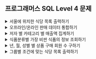 ## 프로그래머스 SQL Level 4 문제

<details>
<summary>서울에 위치한 식당 목록 출력하기</summary>

- https://school.programmers.co.kr/learn/courses/30/lessons/131118
```sql
-- REST_INFO : REST_REVIEW = 1 : N
SELECT      REST_INFO.REST_ID,
            REST_INFO.REST_NAME,
            REST_INFO.FOOD_TYPE,
            REST_INFO.FAVORITES,
            REST_INFO.ADDRESS,
            REVIEW.SCORE
FROM        REST_INFO
LEFT JOIN   (
                SELECT      REST_ID, ROUND(AVG(REVIEW_SCORE), 2) AS SCORE
                FROM        REST_REVIEW
                WHERE       REVIEW_SCORE IS NOT NULL
                GROUP BY    REST_ID
            ) REVIEW
ON          REST_INFO.REST_ID = REVIEW.REST_ID
WHERE       REST_INFO.ADDRESS LIKE '서울%'
AND         REVIEW.SCORE IS NOT NULL
ORDER BY    REVIEW.SCORE DESC, REVIEW.SCORE DESC;
```
</details>


<details>
<summary>오프라인/온라인 판매 데이터 통합하기</summary>

- https://school.programmers.co.kr/learn/courses/30/lessons/131537
```sql
-- ONLINE_SALE, OFFLINE_SALE
SELECT      SALES_DATE,
            PRODUCT_ID,
            USER_ID,
            SALES_AMOUNT
FROM        (
                SELECT      DATE_FORMAT(SALES_DATE, '%Y-%m-%d') AS SALES_DATE, PRODUCT_ID, USER_ID, SALES_AMOUNT
                FROM        ONLINE_SALE
                WHERE       SALES_DATE BETWEEN '2022-03-01' AND '2022-03-31'
                UNION ALL
                SELECT      DATE_FORMAT(SALES_DATE, '%Y-%m-%d') AS SALES_DATE, PRODUCT_ID, NULL, SALES_AMOUNT
                FROM        OFFLINE_SALE
                WHERE       SALES_DATE BETWEEN '2022-03-01' AND '2022-03-31'
            ) AS SALE
ORDER BY    SALES_DATE, PRODUCT_ID, USER_ID;
```
</details>


<details>
<summary>저자 별 카테고리 별 매출액 집계하기</summary>

- https://school.programmers.co.kr/learn/courses/30/lessons/144856
```sql
-- BOOK : AUTHOR = N : 1
-- BOOK : BOOK_SALES = 1 : N
SELECT      AUTHOR.AUTHOR_ID, 
            AUTHOR.AUTHOR_NAME,
            SUB.CATEGORY,
            SUB.TOTAL_SALES
FROM        (
                SELECT      BOOK.AUTHOR_ID,
                            BOOK.CATEGORY,
                            (BOOK.PRICE * BOOK_SALES.SALES) AS TOTAL_SALES
                FROM        BOOK, BOOK_SALES
                WHERE       BOOK.BOOK_ID = BOOK_SALES.BOOK_ID
                AND         YEAR(SALES_DATE) = 2022
                AND         MONTH(SALES_DATE) = 1
            ) AS SUB,
            AUTHOR
WHERE       SUB.AUTHOR_ID = AUTHOR.AUTHOR_ID
GROUP BY    SUB.AUTHOR_ID, SUB.CATEGORY
ORDER BY    AUTHOR.AUTHOR_ID, SUB.CATEGORY DESC;
```
</details>


<details>
<summary>식품분류별 가장 비싼 식품의 정보 조회하기</summary>

- https://school.programmers.co.kr/learn/courses/30/lessons/131116
```sql
SELECT      FOOD_PRODUCT.CATEGORY,
            SUB.MAX_PRICE,
            FOOD_PRODUCT.PRODUCT_NAME
FROM        FOOD_PRODUCT,
            (
                SELECT      CATEGORY, MAX(PRICE) AS MAX_PRICE
                FROM        FOOD_PRODUCT
                WHERE       CATEGORY IN ('과자', '국', '김치', '식용유')
                GROUP BY    CATEGORY
            ) AS SUB
WHERE       FOOD_PRODUCT.CATEGORY = SUB.CATEGORY
AND         FOOD_PRODUCT.PRICE = SUB.MAX_PRICE
ORDER BY    SUB.MAX_PRICE DESC;
```
</details>


<details>
<summary>년, 월, 성별 별 상품 구매 회원 수 구하기</summary>

- https://school.programmers.co.kr/learn/courses/30/lessons/131532
```sql
SELECT      YEAR,
            MONTH,
            GENDER,
            COUNT(USER_ID)
FROM        (
                SELECT      DISTINCT
                YEAR(SALES_DATE) AS YEAR,
                MONTH(SALES_DATE) AS MONTH,
                USER_INFO.GENDER AS GENDER,
                ONLINE_SALE.USER_ID
                FROM        USER_INFO, ONLINE_SALE
                WHERE       USER_INFO.USER_ID = ONLINE_SALE.USER_ID
                AND         USER_INFO.GENDER IS NOT NULL
            ) AS SUB
GROUP BY    YEAR, MONTH, GENDER
ORDER BY    YEAR, MONTH, GENDER;
```
</details>


<details>
<summary>그룹별 조건에 맞는 식당 목록 출력하기</summary>

- https://school.programmers.co.kr/learn/courses/30/lessons/131532
```sql
-- MEMBER_PROFILE : REST_REVIEW = 1 : N
SELECT      MEMBER_PROFILE.MEMBER_NAME,
            REST_REVIEW.REVIEW_TEXT,
            DATE_FORMAT(REST_REVIEW.REVIEW_DATE, '%Y-%m-%d') AS REVIEW_DATE
FROM        MEMBER_PROFILE, REST_REVIEW
WHERE       MEMBER_PROFILE.MEMBER_ID = REST_REVIEW.MEMBER_ID
AND         REST_REVIEW.MEMBER_ID IN (
                                        SELECT      MEMBER_ID
                                        FROM        REST_REVIEW
                                        GROUP BY    MEMBER_ID
                                        HAVING      COUNT(*) = (
                                                                    SELECT      MAX(REVIEW_COUNT)
                                                                    FROM        (
                                                                                    SELECT      COUNT(*) AS REVIEW_COUNT
                                                                                    FROM        REST_REVIEW
                                                                                    GROUP BY    MEMBER_ID
                                                                                ) AS SUB
                                        )
                                    )
ORDER BY    REST_REVIEW.REVIEW_DATE, REST_REVIEW.REVIEW_TEXT;
```
</details>